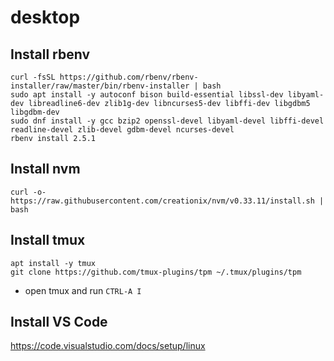 # desktop

## Install rbenv
```
curl -fsSL https://github.com/rbenv/rbenv-installer/raw/master/bin/rbenv-installer | bash
sudo apt install -y autoconf bison build-essential libssl-dev libyaml-dev libreadline6-dev zlib1g-dev libncurses5-dev libffi-dev libgdbm5 libgdbm-dev
sudo dnf install -y gcc bzip2 openssl-devel libyaml-devel libffi-devel readline-devel zlib-devel gdbm-devel ncurses-devel
rbenv install 2.5.1
```

## Install nvm
```
curl -o- https://raw.githubusercontent.com/creationix/nvm/v0.33.11/install.sh | bash
```

## Install tmux
```
apt install -y tmux
git clone https://github.com/tmux-plugins/tpm ~/.tmux/plugins/tpm
```
- open tmux and run `CTRL-A I`

## Install VS Code
https://code.visualstudio.com/docs/setup/linux
